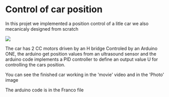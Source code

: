 # Control of car position


In this projet we implemented a position control of a litle car we also mecanicaly designed from scratch

![](Project/Photo.png)

The car has 2 CC motors driven by an H bridge Controled by an Arduino ONE, 
the arduino get position values from an ultrasound sensor and 
the arduino code implements a PID controller to define an output value U for controlling the cars position.



You can see the finished car working in the 'movie' video and in the 'Photo' image 

The arduino code is in the Franco file


